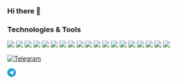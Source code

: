 ### Hi there 👋

<!--
**AleksandrDronov/aleksandrdronov** is a ✨ _special_ ✨ repository because its `README.md` (this file) appears on your GitHub profile.

Here are some ideas to get you started:

- 🔭 I’m currently working on ...
- 🌱 I’m currently learning ...
- 👯 I’m looking to collaborate on ...
- 🤔 I’m looking for help with ...
- 💬 Ask me about ...
- 📫 How to reach me: ...
- 😄 Pronouns: ...
- ⚡ Fun fact: ...
-->
 ### Technologies & Tools
 
![](https://img.shields.io/badge/JavaScript-informational?style=flat-square&logo=javascript&logoColor=323330&color=f0db4f)
![](https://img.shields.io/badge/TypeScript-informational?style=flat-square&logo=typescript&logoColor=ffffff&color=007acc)
![](https://img.shields.io/badge/HTML-informational?style=flat-square&logo=html5&logoColor=ffffff&color=E44D26)
![](https://img.shields.io/badge/CSS-informational?style=flat-square&logo=css3&logoColor=ffffff&color=25A1E1)
![](https://img.shields.io/badge/React-informational?style=flat-square&logo=react&logoColor=ffffff&color=066d89)
![](https://img.shields.io/badge/Redux-informational?style=flat-square&logo=redux&logoColor=ffffff&color=572B98)
![](https://img.shields.io/badge/Vite-informational?style=flat-square&logo=vite&logoColor=ffffff&color=747bff)
![](https://img.shields.io/badge/Webpack-informational?style=flat-square&logo=webpack&logoColor=ffffff&color=1c78c0)
![](https://img.shields.io/badge/Node-informational?style=flat-square&logo=node.js&logoColor=ffffff&color=3c873a)
![](https://img.shields.io/badge/PostgreSQL-informational?style=flat-square&logo=postgresql&logoColor=ffffff&color=336791)
![](https://img.shields.io/badge/Nestjs-informational?style=flat-square&logo=nestjsl&logoColor=ffffff&color=007D7D)
![](https://img.shields.io/badge/Express-informational?style=flat-square&logo=express&logoColor=ffffff&color=3c873a)
![](https://img.shields.io/badge/MongoDB-informational?style=flat-square&logo=mongodb&logoColor=ffffff&color=3FA037)
![](https://img.shields.io/badge/VS%20Code-informational?style=flat-square&logo=visual-studio-code&logoColor=white&color=007acc)
![](https://img.shields.io/badge/git-informational?style=flat-square&logo=git&logoColor=DC3526&color=FFFFFF)
![](https://img.shields.io/badge/NPM-informational?style=flat-square&logo=npm&logoColor=ffffff&color=E44D26)
![](https://img.shields.io/badge/Storybook-informational?style=flat-square&logo=Storybook&logoColor=FB2972&color=FFFFFF)
![](https://img.shields.io/badge/Jest-informational?style=flat-square&logo=Jest&logoColor=B62912&color=FFFFFF)
![](https://img.shields.io/badge/Cypress-informational?style=flat-square&logo=Cypress&logoColor=29DA86&color=3A5259)




<a  href="https://www.codewars.com/users/Aleksandr%20Dronov" target="_blank"> <img src="https://www.codewars.com/users/Aleksandr%20Dronov/badges/small" alt="Telegram"></a>

<a  href="https://t.me/DronovAleksandr" target="_blank"> <img src="./src/tg.png" alt="Telegram" height = 20></a>





